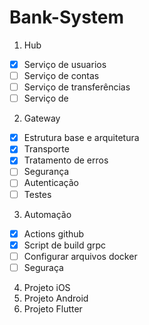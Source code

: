 # Bank-System

1. Hub
  - [x] Serviço de usuarios
  - [ ] Serviço de contas
  - [ ] Serviço de transferências
  - [ ] Serviço de  
2. Gateway
  - [x] Estrutura base e arquitetura
  - [x] Transporte
  - [x] Tratamento de erros 
  - [ ] Segurança
  - [ ] Autenticação
  - [ ] Testes
3. Automação 
  - [x] Actions github
  - [x] Script de build grpc 
  - [ ] Configurar arquivos docker
  - [ ] Seguraça
4. Projeto iOS
5. Projeto Android
6. Projeto Flutter